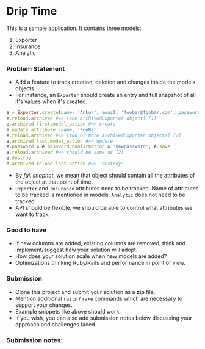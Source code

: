 # Drip Time


This is a sample application. It contains three models:

1. Exporter
2. Insurance
3. Analytic

### Problem Statement
* Add a feature to track creation, deletion and changes inside the models' objects.   
* For instance, an `Exporter` should create an entry and full snapshot of all it's values when it's created.
```ruby
e = Exporter.create(name: 'Ankur', email: 'foobar@foobar.com', password: 'foobar', password_confirmation: 'foobar')
e.reload.archived #=> [one ArchivedExporter object] [1]
e.archived.first.model_action #=> create
e.update_attribute :name, 'FooBar'
e.reload.archived #=> [two or more ArchivedExporter objects] [2]
e.archived.last.model_action #=> update
e.password = e.password_confirmation = 'newpassword'; e.save
e.reload.archived #=> should be same as [2]
e.destroy
e.archived.reload.last.action #=> 'destroy'
```
* By _full snaphot_, we mean that object should contain all the attributes of the object at that point of time. 
* `Exporter` and `Insurance` attributes need to be tracked. Name of attributes to be tracked is mentioned in models. `Analytic` does not need to be tracked.
* API should be flexible, we should be able to control what attributes we want to track.

### Good to have
* If new columns are added, existing columns are removed, think and implement/suggest how your solution will adopt.
* How does your solution scale when new models are added?
* Optimizations thinking Ruby/Rails and performance in point of view.   

### Submission
* Clone this project and submit your solution as a **zip** file.
* Mention additional `rails` / `rake` commands which are necessary to support your changes.
* Example snippets like above should work.
* If you wish, you can also add submission notes below discussing your approach and challenges faced.

### Submission notes:
